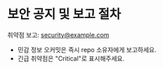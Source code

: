 # 보안 공지 및 보고 절차

취약점 보고: security@example.com

- 민감 정보 오커밋은 즉시 repo 소유자에게 보고하세요.
- 긴급 취약점은 "Critical"로 표시해주세요.
